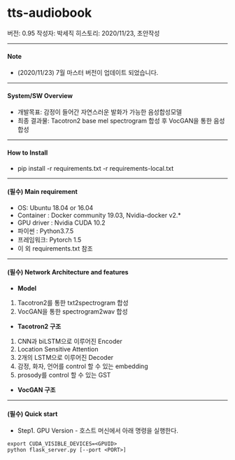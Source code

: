 # tts-audiobook

버전: 0.95
작성자: 박세직
히스토리:
2020/11/23, 초안작성

***

#### Note

* (2020/11/23) 7월 마스터 버전이 업데이트 되었습니다.

***

#### System/SW Overview

* 개발목표: 감정이 들어간 자연스러운 발화가 가능한 음성합성모델
* 최종 결과물: Tacotron2 base mel spectrogram 합성 후 VocGAN을 통한 음성합성

***

#### How to Install

* pip install -r requirements.txt -r requirements-local.txt

***

#### (필수) Main requirement

* OS: Ubuntu 18.04 or 16.04
* Container : Docker community 19.03, Nvidia-docker v2.*
* GPU driver : Nvidia CUDA 10.2
* 파이썬 : Python3.7.5
* 프레임워크: Pytorch 1.5
* 이 외 requirements.txt 참조

***

#### (필수) Network Architecture and features

* **Model**
1. Tacotron2를 통한 txt2spectrogram 합성
2. VocGAN을 통한 spectrogram2wav 합성
* **Tacotron2 구조**
1. CNN과 biLSTM으로 이루어진 Encoder
2. Location Sensitive Attention
3. 2개의 LSTM으로 이루어진 Decoder 
4. 감정, 화자, 언어를 control 할 수 있는 embedding
5. prosody를 control 할 수 있는 GST
* **VocGAN 구조**

***

#### (필수) Quick start

* Step1. GPU Version - 호스트 머신에서 아래 명령을 실행한다. 
```
export CUDA_VISIBLE_DEVICES=<GPUID>
python flask_server.py [--port <PORT>]
```
